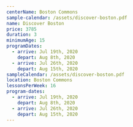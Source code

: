 ```yaml
---
centerName: Boston Commons
sample-calendar: /assets/discover-boston.pdf
name: Discover Boston
price: 3785
duration: 3
minimumAge: 15
programDates:
  - arrive: Jul 19th, 2020
    depart: Aug 8th, 2020
  - arrive: Jul 26th, 2020
    depart: Aug 15th, 2020
sampleCalendar: /assets/discover-boston.pdf
location: Boston Commons
lessonsPerWeek: 16
program-dates:
  - arrive: Jul 19th, 2020
    depart: Aug 8th, 2020
  - arrive: Jul 26th, 2020
    depart: Aug 15th, 2020
---
```

